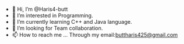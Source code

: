 - 👋 Hi, I’m @Haris4-butt
- 👀 I’m interested in Programming.
- 🌱 I’m currently learning C++ and Java language.
- 💞️ I’m looking for Team collaboration.
- 📫 How to reach me ...   Through my email:buttharis425@gmail.com

<!---
Haris4-butt/Haris4-butt is a ✨ special ✨ repository because its `README.md` (this file) appears on your GitHub profile.
You can click the Preview link to take a look at your changes.
--->
